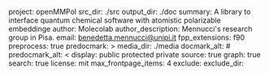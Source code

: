 project: openMMPol
src_dir: ./src
output_dir: ./doc
summary: A library to interface quantum chemical software with atomistic polarizable embeddinge
author: Molecolab
author_description: Mennucci's research group in Pisa.
email: benedetta.mennucci@unipi.it
fpp_extensions: f90
preprocess: true
predocmark: >
media_dir: ./media
docmark_alt: #
predocmark_alt: <
display: public
         protected
         private
source: true
graph: true
search: true
license: mit
max_frontpage_items: 4
exclude:
exclude_dir:

